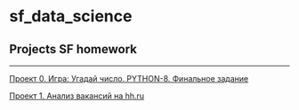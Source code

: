 # sf_data_science

## Projects SF homework
___

[Проект 0. Игра: Угадай число. PYTHON-8. Финальное задание](https://github.com/alexskymax/sf_data_science/tree/main/project_0)

[Проект 1. Анализ вакансий на hh.ru](https://github.com/alexskymax/sf_data_science/tree/main/project_1)

